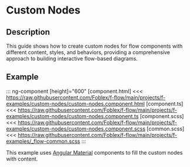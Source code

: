 ﻿# Custom Nodes

## Description

This guide shows how to create custom nodes for flow components with different content, styles, and behaviors, providing a comprehensive approach to building interactive flow-based diagrams.

## Example

::: ng-component <custom-nodes></custom-nodes> [height]="600"
[component.html] <<< https://raw.githubusercontent.com/Foblex/f-flow/main/projects/f-examples/custom-nodes/custom-nodes.component.html
[component.ts] <<< https://raw.githubusercontent.com/Foblex/f-flow/main/projects/f-examples/custom-nodes/custom-nodes.component.ts
[component.scss] <<< https://raw.githubusercontent.com/Foblex/f-flow/main/projects/f-examples/custom-nodes/custom-nodes.component.scss
[common.scss] <<< https://raw.githubusercontent.com/Foblex/f-flow/main/projects/f-examples/_flow-common.scss
:::

This example uses [Angular Material](https://material.angular.io/) components to fill the custom nodes with content.


